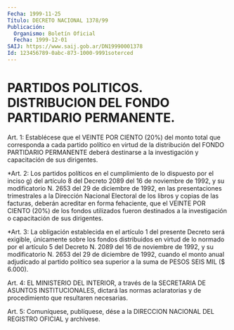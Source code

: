 ```yaml
---
Fecha: 1999-11-25
Título: DECRETO NACIONAL 1378/99
Publicación:
  Organismo: Boletín Oficial
  Fecha: 1999-12-01
SAIJ: https://www.saij.gob.ar/DN19990001378
Id: 123456789-0abc-873-1000-9991soterced
---
```

# PARTIDOS POLITICOS. DISTRIBUCION DEL FONDO PARTIDARIO PERMANENTE.

<a id="1"></a>
Art. 1: Establécese que el VEINTE POR CIENTO (20%) del monto total que corresponda  a  cada  partido  político  en  virtud de la distribución  del FONDO PARTIDARIO PERMANENTE deberá destinarse  a la investigación y capacitación de sus dirigentes.

<a id="2"></a>
*Art. 2: Los partidos políticos en el cumplimiento de lo dispuesto por el inciso g) del artículo 8 del Decreto 2089 del 16 de noviembre de 1992, y su modificatorio N. 2653 del 29 de diciembre de 1992, en las presentaciones trimestrales a la Dirección Nacional Electoral de los libros y copias de las facturas,  deberán  acreditar  en forma fehaciente, que el VEINTE POR CIENTO (20%) de los fondos utilizados fueron destinados a la investigación o capacitación de sus dirigentes.

<a id="3"></a>
*Art.  3: La obligación establecida en el artículo 1 del presente Decreto será  exigible, únicamente sobre los fondos distribuidos en virtud de lo normado por el artículo 5 del Decreto N. 2089 del 16 de noviembre de 1992, y su modificatorio N. 2653 del 29 de diciembre de 1992, cuando el monto anual adjudicado al partido político sea superior a la suma de PESOS SEIS MIL ($ 6.000).

<a id="4"></a>
Art. 4: EL MINISTERIO  DEL INTERIOR, a través de la SECRETARIA DE ASUNTOS INSTITUCIONALES,  dictará las normas aclaratorias y de procedimiento que resultaren necesarias.

<a id="5"></a>
Art. 5: Comuníquese,  publíquese, dése a la DIRECCION NACIONAL DEL REGISTRO OFICIAL y archívese.